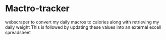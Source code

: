 # Mactro-tracker
webscraper to convert my daily macros to calories along with retrieving my daily weight
This is followed by updating these values into an external excell spreadsheet
